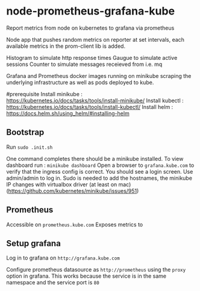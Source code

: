 # node-prometheus-grafana-kube
Report metrics from node on kubernetes to grafana via prometheus

Node app that pushes random metrics on reporter at set intervals, each available metrics in the prom-client lib is added.

Histogram to simulate http response times
Gaugue to simulate active sessions
Counter to simulate messages receieved from i.e. mq

Grafana and Prometheus docker images running on minikube scraping the underlying infrastructure as well as pods deployed to kube.

#prerequisite
Install minikube : https://kubernetes.io/docs/tasks/tools/install-minikube/
Install kubectl : https://kubernetes.io/docs/tasks/tools/install-kubectl/
Install helm : https://docs.helm.sh/using_helm/#installing-helm

## Bootstrap

Run `sudo .init.sh`

One command completes there should be a minikube installed. To view dashboard run : `minikube dashboard`
Open a browser to `grafana.kube.com` to verify that the ingress config is correct. You should see a login screen. Use admin/admin to log in.
Sudo is needed to add the hostnames, the minikube IP changes with virtualbox driver (at least on mac) (https://github.com/kubernetes/minikube/issues/951)

##  Prometheus
Accessible on `prometheus.kube.com`
Exposes metrics to

## Setup grafana
Log in to grafana on `http://grafana.kube.com`

Configure prometheus datasource as `http://prometheus` using the `proxy` option in grafana. This works because the service is in the same namespace and the service port is `80`
